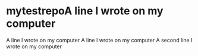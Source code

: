 # mytestrepoA line I wrote on my computer
A line I wrote on my computer
A line I wrote on my computer
A second line I wrote on my computer
